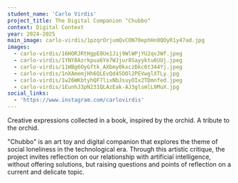 ```yaml
---
student_name: 'Carlo Virdis'
project_title: The Digital Companion "Chubbo"
context: Digital Context
year: 2024-2025
main_image: carlo-virdis/1pzqrOrjumQvCON70ephHn0QOyR1y47ad.jpg
images:
  - carlo-virdis/16HORJRtHgpE0Ue1Jij9WlWPjYU2qvJWf.jpeg
  - carlo-virdis/1YNY8Azrkpua6Ye7WJjur8Sayyktu6UUj.jpeg
  - carlo-virdis/11WBg6OyGftk_AXbmy0kxczDkc6t344Yj.jpeg
  - carlo-virdis/1nXAmemjHh6QLEvQd45OOl2PEVwglXTLy.jpg
  - carlo-virdis/1w26WKbtyhQF7lixNbJsuyOIx2TDmnfed.jpeg
  - carlo-virdis/1EunhJ3pN231QLAzEak-AJ3glsmlL9MuX.jpg
social_links:
  - 'https://www.instagram.com/carlovirdis'
---
```


Creative expressions collected in a book, inspired by the orchid. A tribute to the orchid.

"Chubbo" is an art toy and digital companion that explores the theme of social loneliness in the technological era. Through this artistic critique, the project invites reflection on our relationship with artificial intelligence, without offering solutions, but raising questions and points of reflection on a current and delicate topic.
